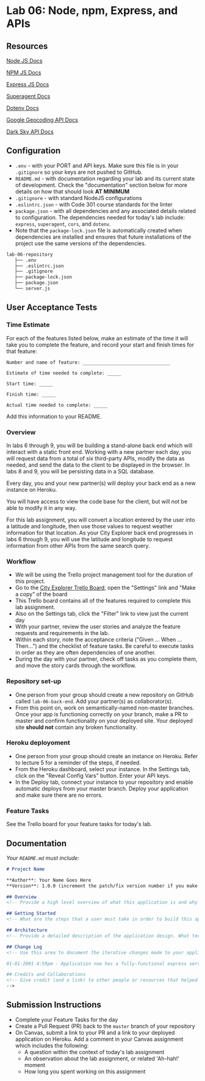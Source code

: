 # Lab 06: Node, npm, Express, and APIs

## Resources

[Node JS Docs](https://nodejs.org/en/)

[NPM JS Docs](https://docs.npmjs.com/)

[Express JS Docs](http://expressjs.com/en/4x/api.html)

[Superagent Docs](https://visionmedia.github.io/superagent/)

[Dotenv Docs](https://www.npmjs.com/package/dotenv)

[Google Geocoding API Docs](https://developers.google.com/maps/documentation/geocoding/start)

[Dark Sky API Docs](https://darksky.net/dev/docs)

## Configuration

- `.env` - with your PORT and API keys. Make sure this file is in your `.gitignore` so your keys are not pushed to GitHub.
- `README.md` - with documentation regarding your lab and its current state of development. Check the "documentation" section below for more details on how that should look **AT MINIMUM**
- `.gitignore` - with standard NodeJS configurations
- `.eslintrc.json` - with Code 301 course standards for the linter
- `package.json` - with all dependencies and any associated details related to configuration. The dependencies needed for today's lab include: `express`, `superagent`, `cors`, and `dotenv`.
- Note that the `package-lock.json` file is automatically created when dependencies are installed and ensures that future installations of the project use the same versions of the dependencies.

```sh
lab-06-repository
   ├── .env
   ├── .eslintrc.json
   ├── .gitignore
   ├── package-lock.json
   ├── package.json
   └── server.js
```

## User Acceptance Tests

### Time Estimate

For each of the features listed below, make an estimate of the time it will take you to complete the feature, and record your start and finish times for that feature:

```
Number and name of feature: ________________________________

Estimate of time needed to complete: _____

Start time: _____

Finish time: _____

Actual time needed to complete: _____
```

Add this information to your README.

### Overview

In labs 6 through 9, you will be building a stand-alone back end which will interact with a static front end. Working with a new partner each day, you will request data from a total of six third-party APIs, modify the data as needed, and send the data to the client to be displayed in the browser. In labs 8 and 9, you will be persisting data in a SQL database.

Every day, you and your new partner(s) will deploy your back end as a new instance on Heroku.

You will have access to view the code base for the client, but will not be able to modify it in any way.

For this lab assignment, you will convert a location entered by the user into a latitude and longitude, then use those values to request weather information for that location. As your City Explorer back end progresses in labs 6 through 9, you will use the latitude and longitude to request information from other APIs from the same search query.

### Workflow
- We will be using the Trello project management tool for the duration of this project.
- Go to the [City Explorer Trello Board](https://trello.com/b/ZmD87LCC), open the "Settings" link and "Make a copy" of the board
- This Trello board contains all of the features required to complete this lab assignment.
- Also on the Settings tab, click the "Filter" link to view just the current day
- With your partner, review the user stories and analyze the feature requests and requirements in the lab.
- Within each story, note the acceptance criteria ("Given ... When ... Then...") and the checklist of feature tasks. Be careful to execute tasks in order as they are often dependencies of one another.
- During the day with your partner, check off tasks as you complete them, and move the story cards through the workflow.

### Repository set-up

- One person from your group should create a new repository on GitHub called `lab-06-back-end`. Add your partner(s) as collaborator(s).
- From this point on, work on semantically-named non-master branches. Once your app is functioning correctly on your branch, make a PR to master and confirm functionality on your deployed site. Your deployed site **should not** contain any broken functionality.

### Heroku deployoment

- One person from your group should create an instance on Heroku. Refer to lecture 5 for a reminder of the steps, if needed.
- From the Heroku dashboard, select your instance. In the Settings tab, click on the "Reveal Config Vars" button. Enter your API keys.
- In the Deploy tab, connect your instance to your repository and enable automatic deploys from your master branch. Deploy your application and make sure there are no errors.

### Feature Tasks

See the Trello board for your feature tasks for today's lab.

## Documentation

_Your `README.md` must include:_

```md
# Project Name

**Author**: Your Name Goes Here
**Version**: 1.0.0 (increment the patch/fix version number if you make more commits past your first submission)

## Overview
<!-- Provide a high level overview of what this application is and why you are building it, beyond the fact that it's an assignment for this class. (i.e. What's your problem domain?) -->

## Getting Started
<!-- What are the steps that a user must take in order to build this app on their own machine and get it running? -->

## Architecture
<!-- Provide a detailed description of the application design. What technologies (languages, libraries, etc) you're using, and any other relevant design information. -->

## Change Log
<!-- Use this area to document the iterative changes made to your application as each feature is successfully implemented. Use time stamps. Here's an examples:

01-01-2001 4:59pm - Application now has a fully-functional express server, with a GET route for the location resource.

## Credits and Collaborations
<!-- Give credit (and a link) to other people or resources that helped you build this application. -->
-->
```

## Submission Instructions

- Complete your Feature Tasks for the day
- Create a Pull Request (PR) back to the `master` branch of your repository
- On Canvas, submit a link to your PR and a link to your deployed application on Heroku. Add a comment in your Canvas assignment which includes the following:
  - A question within the context of today's lab assignment
  - An observation about the lab assignment, or related 'Ah-hah!' moment
  - How long you spent working on this assignment



